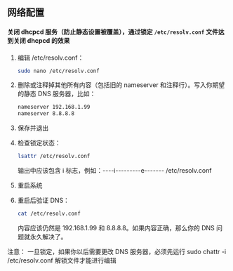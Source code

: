 ## 网络配置
  #### 关闭 dhcpcd 服务（防止静态设置被覆盖），通过锁定 `/etc/resolv.conf` 文件达到关闭 dhcpcd 的效果
  1. 编辑 /etc/resolv.conf：
      ```bash
      sudo nano /etc/resolv.conf
      ```
  2. 删除或注释掉其他所有内容（包括旧的 nameserver 和注释行）。写入你期望的静态 DNS 服务器，比如：
      ```bash
      nameserver 192.168.1.99
      nameserver 8.8.8.8
      ```
  3. 保存并退出
  4. 检查锁定状态：
      ```bash
      lsattr /etc/resolv.conf
      ```
      输出中应该包含 i 标志，例如：----i---------e------- /etc/resolv.conf

  5. 重启系统 
  6. 重启后验证 DNS：
      ```bash
      cat /etc/resolv.conf
      ```
      内容应该仍然是 192.168.1.99 和 8.8.8.8。如果内容正确，那么你的 DNS 问题就永久解决了。

   注意： 一旦锁定，如果你以后需要更改 DNS 服务器，必须先运行 sudo chattr -i /etc/resolv.conf 解锁文件才能进行编辑
